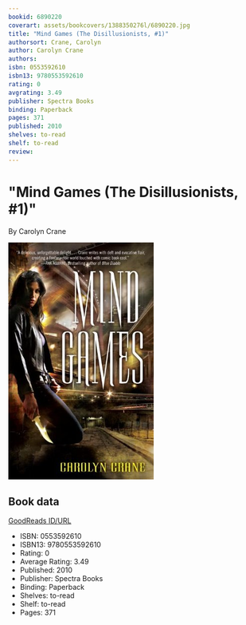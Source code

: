```yaml
---
bookid: 6890220
coverart: assets/bookcovers/1388350276l/6890220.jpg
title: "Mind Games (The Disillusionists, #1)"
authorsort: Crane, Carolyn
author: Carolyn Crane
authors: 
isbn: 0553592610
isbn13: 9780553592610
rating: 0
avgrating: 3.49
publisher: Spectra Books
binding: Paperback
pages: 371
published: 2010
shelves: to-read
shelf: to-read
review: 
---
```


# "Mind Games (The Disillusionists, #1)"

By Carolyn Crane

![](../../assets/bookcovers/1388350276l/6890220.jpg)

## Book data

[GoodReads ID/URL](https://www.goodreads.com/book/show/6890220)

- ISBN: 0553592610
- ISBN13: 9780553592610
- Rating: 0
- Average Rating: 3.49
- Published: 2010
- Publisher: Spectra Books
- Binding: Paperback
- Shelves: to-read
- Shelf: to-read
- Pages: 371

